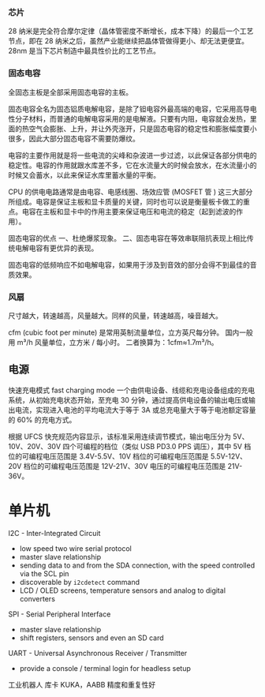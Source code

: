 ### 芯片

28 纳米是完全符合摩尔定律（晶体管密度不断增长，成本下降）的最后一个工艺节点，即在 28 纳米之后，虽然产业能继续把晶体管做得更小、却无法更便宜。28nm 是当下芯片制造中最具性价比的工艺节点。

### 固态电容

全固态主板是全部采用固态电容的主板。

固态电容全名为固态铝质电解电容，是除了钽电容外最高端的电容，它采用高导电性分子材料，而普通的电解电容采用的是电解液。只要有内阻，电容就会发热，里面的热空气会膨胀、上升，并让外壳涨开，只是固态电容的稳定性和膨胀幅度要小很多，因此大部分固态电容不需要防爆纹。

电容的主要作用就是将一些电流的尖峰和杂波进一步过滤，以此保证各部分供电的稳定性。电容的作用就跟水库差不多，它在水流量大的时候会放水，在水流量小的时候又会蓄水，以此来保证水库里蓄水量的平衡。

CPU 的供电电路通常是由电容、电感线圈、场效应管 (MOSFET 管 ) 这三大部分所组成。电容是保证主板和显卡质量的关键，同时也可以说是衡量板卡做工的重点。电容在主板和显卡中的作用主要来保证电压和电流的稳定（起到滤波的作用）。

固态电容的优点
一、杜绝爆浆现象。
二、固态电容在等效串联阻抗表现上相比传统电解电容有更优异的表现。

固态电容的低频响应不如电解电容，如果用于涉及到音效的部分会得不到最佳的音质效果。

### 风扇

尺寸越大，转速越高，风量越大。同样的风量，转速越高，噪音越大。

cfm (cubic foot per minute) 是常用英制流量单位，立方英尺每分钟。
国内一般用 m³/h 风量单位，立方米 / 每小时。
二者换算为：1cfm≈1.7m³/h。

## 电源

快速充电模式 fast charging mode
一个由供电设备、线缆和充电设备组成的充电系统，从初始充电状态开始，至充电 30 分钟，通过提高供电设备的输出电压或输出电流，实现进入电池的平均电流大于等于 3A 或总充电量大于等于电池额定容量的 60% 的充电方式。

根据 UFCS 快充规范内容显示，该标准采用连续调节模式，输出电压分为 5V、10V、20V、30V 四个可编程的档位（类似 USB PD3.0 PPS 调压），其中 5V 档位的可编程电压范围是 3.4V-5.5V、10V 档位的可编程电压范围是 5.5V-12V、20V 档位的可编程电压范围是 12V-21V、30V 电压的可编程电压范围是 21V-36V。

# 单片机

I2C - Inter-Integrated Circuit

- low speed two wire serial protocol
- master slave relationship
- sending data to and from the SDA connection, with the speed controlled via the SCL pin
- discoverable by `i2cdetect` command
- LCD / OLED screens, temperature sensors and analog to digital converters

SPI - Serial Peripheral Interface

- master slave relationship
- shift registers, sensors and even an SD card

UART - Universal Asynchronous Receiver / Transmitter

- provide a console / terminal login for headless setup

工业机器人
库卡 KUKA，AABB 精度和重复性好
